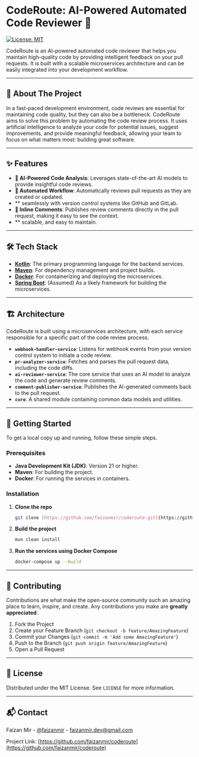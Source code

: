 # CodeRoute: AI-Powered Automated Code Reviewer 🤖

[![License: MIT](https://img.shields.io/badge/License-MIT-yellow.svg)](https://opensource.org/licenses/MIT)

CodeRoute is an AI-powered automated code reviewer that helps you maintain high-quality code by providing intelligent feedback on your pull requests. It is built with a scalable microservices architecture and can be easily integrated into your development workflow.

---
## 🌟 About The Project

In a fast-paced development environment, code reviews are essential for maintaining code quality, but they can also be a bottleneck. CodeRoute aims to solve this problem by automating the code review process. It uses artificial intelligence to analyze your code for potential issues, suggest improvements, and provide meaningful feedback, allowing your team to focus on what matters most: building great software.

---
## ✨ Features

* **🤖 AI-Powered Code Analysis**: Leverages state-of-the-art AI models to provide insightful code reviews.
* **🚀 Automated Workflow**: Automatically reviews pull requests as they are created or updated.
* ** seamlessly with version control systems like GitHub and GitLab.
* **💬 Inline Comments**: Publishes review comments directly in the pull request, making it easy to see the context.
* ** scalable, and easy to maintain.

---
## 🛠️ Tech Stack

* **[Kotlin](https://kotlinlang.org/)**: The primary programming language for the backend services.
* **[Maven](https://maven.apache.org/)**: For dependency management and project builds.
* **[Docker](https://www.docker.com/)**: For containerizing and deploying the microservices.
* **[Spring Boot](https://spring.io/projects/spring-boot)**: (Assumed) As a likely framework for building the microservices.

---
## 🏗️ Architecture

CodeRoute is built using a microservices architecture, with each service responsible for a specific part of the code review process.

* **`webhook-handler-service`**: Listens for webhook events from your version control system to initiate a code review.
* **`pr-analyzer-service`**: Fetches and parses the pull request data, including the code diffs.
* **`ai-reviewer-service`**: The core service that uses an AI model to analyze the code and generate review comments.
* **`comment-publisher-service`**: Publishes the AI-generated comments back to the pull request.
* **`core`**: A shared module containing common data models and utilities.

---
## 🚀 Getting Started

To get a local copy up and running, follow these simple steps.

### Prerequisites

* **Java Development Kit (JDK)**: Version 21 or higher.
* **Maven**: For building the project.
* **Docker**: For running the services in containers.

### Installation

1.  **Clone the repo**
    ```sh
    git clone [https://github.com/faizanmir/coderoute.git](https://github.com/faizanmir/coderoute.git)
    ```
2.  **Build the project**
    ```sh
    mvn clean install
    ```
3.  **Run the services using Docker Compose**
    ```sh
    docker-compose up --build
    ```

---
## 🤝 Contributing

Contributions are what make the open-source community such an amazing place to learn, inspire, and create. Any contributions you make are **greatly appreciated**.

1.  Fork the Project
2.  Create your Feature Branch (`git checkout -b feature/AmazingFeature`)
3.  Commit your Changes (`git commit -m 'Add some AmazingFeature'`)
4.  Push to the Branch (`git push origin feature/AmazingFeature`)
5.  Open a Pull Request

---
## 📄 License

Distributed under the MIT License. See `LICENSE` for more information.

---
## 📬 Contact

Faizan Mir - [@faizanmir](https://twitter.com/faizanmir) - faizanmir.dev@gmail.com

Project Link: [https://github.com/faizanmir/coderoute](https://github.com/faizanmir/coderoute)